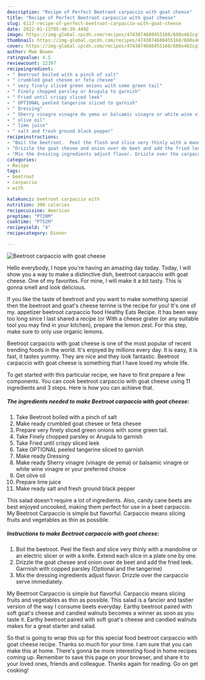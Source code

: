 ```yaml
---
description: "Recipe of Perfect Beetroot carpaccio with goat cheese"
title: "Recipe of Perfect Beetroot carpaccio with goat cheese"
slug: 6117-recipe-of-perfect-beetroot-carpaccio-with-goat-cheese
date: 2022-01-11T05:40:39.449Z
image: https://img-global.cpcdn.com/recipes/4743874680455168/680x482cq70/beetroot-carpaccio-with-goat-cheese-recipe-main-photo.jpg
thumbnail: https://img-global.cpcdn.com/recipes/4743874680455168/680x482cq70/beetroot-carpaccio-with-goat-cheese-recipe-main-photo.jpg
cover: https://img-global.cpcdn.com/recipes/4743874680455168/680x482cq70/beetroot-carpaccio-with-goat-cheese-recipe-main-photo.jpg
author: Mae Bowen
ratingvalue: 4.5
reviewcount: 12397
recipeingredient:
- " Beetroot boiled with a pinch of salt"
- " crumbled goat chesee or feta chesee"
- " very finely sliced green onions with some green tail"
- " Finely chopped parsley or Arugula to garnish"
- " Fried until crispy sliced leek"
- " OPTIONAL peeled tangerine sliced to garnish"
- " Dressing"
- " Sherry vinagre vinagre de yema or balsamic vinagre or white wine vinagre or your preferred choice"
- " olive oil"
- " lime juice"
- " salt and fresh ground black pepper"
recipeinstructions:
- "Boil the beetroot.  Peel the flesh and slice very thinly with a mandoline or an electric slicer or with a knife.  Extend each slice in a plate one by one."
- "Drizzle the goat chesee and onion over de beet and add the fried leek. Garrnish with copped parsley (Optional and the tangerine)"
- "Mix the dressing ingredients adjust flavor. Drizzle over the carpaccio serve immediately."
categories:
- Recipe
tags:
- beetroot
- carpaccio
- with

katakunci: beetroot carpaccio with 
nutrition: 300 calories
recipecuisine: American
preptime: "PT20M"
cooktime: "PT52M"
recipeyield: "4"
recipecategory: Dinner

---
```



![Beetroot carpaccio with goat cheese](https://img-global.cpcdn.com/recipes/4743874680455168/680x482cq70/beetroot-carpaccio-with-goat-cheese-recipe-main-photo.jpg)

Hello everybody, I hope you're having an amazing day today. Today, I will show you a way to make a distinctive dish, beetroot carpaccio with goat cheese. One of my favorites. For mine, I will make it a bit tasty. This is gonna smell and look delicious.

If you like the taste of beetroot and you want to make something special then the beetroot and goat&#39;s cheese terrine is the recipe for you! It&#39;s one of my. appetizer beetroot carpaccio food Healthy Eats Recipe. It has been way too long since I last shared a recipe (or With a cheese grater (or any suitable tool you may find in your kitchen), prepare the lemon zest. For this step, make sure to only use organic lemons.

Beetroot carpaccio with goat cheese is one of the most popular of recent trending foods in the world. It's enjoyed by millions every day. It is easy, it is fast, it tastes yummy. They are nice and they look fantastic. Beetroot carpaccio with goat cheese is something that I have loved my whole life.


To get started with this particular recipe, we have to first prepare a few components. You can cook beetroot carpaccio with goat cheese using 11 ingredients and 3 steps. Here is how you can achieve that.

<!--inarticleads1-->

##### The ingredients needed to make Beetroot carpaccio with goat cheese:

1. Take  Beetroot boiled with a pinch of salt
1. Make ready  crumbled goat chesee or feta chesee
1. Prepare  very finely sliced green onions with some green tail.
1. Take  Finely chopped parsley or Arugula to garnish
1. Take  Fried until crispy sliced leek
1. Take  OPTIONAL peeled tangerine sliced to garnish
1. Make ready  Dressing
1. Make ready  Sherry vinagre (vinagre de yema) or balsamic vinagre or white wine vinagre or your preferred choice
1. Get  olive oil
1. Prepare  lime juice
1. Make ready  salt and fresh ground black pepper


This salad doesn&#39;t require a lot of ingredients. Also, candy cane beets are best enjoyed uncooked, making them perfect for use in a beet carpaccio. My Beetroot Carpaccio is simple but flavorful. Carpaccio means slicing fruits and vegetables as thin as possible. 

<!--inarticleads2-->

##### Instructions to make Beetroot carpaccio with goat cheese:

1. Boil the beetroot.  Peel the flesh and slice very thinly with a mandoline or an electric slicer or with a knife.  Extend each slice in a plate one by one.
1. Drizzle the goat chesee and onion over de beet and add the fried leek. Garrnish with copped parsley (Optional and the tangerine)
1. Mix the dressing ingredients adjust flavor. Drizzle over the carpaccio serve immediately.


My Beetroot Carpaccio is simple but flavorful. Carpaccio means slicing fruits and vegetables as thin as possible. This salad is a fancier and tastier version of the way I consume beets everyday. Earthy beetroot paired with soft goat&#39;s cheese and candied walnuts becomes a winner as soon as you taste it. Earthy beetroot paired with soft goat&#39;s cheese and candied walnuts makes for a great starter and salad. 

So that is going to wrap this up for this special food beetroot carpaccio with goat cheese recipe. Thanks so much for your time. I am sure that you can make this at home. There's gonna be more interesting food in home recipes coming up. Remember to save this page on your browser, and share it to your loved ones, friends and colleague. Thanks again for reading. Go on get cooking!
